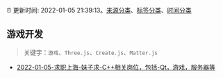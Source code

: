 :alarm_clock: 更新时间: 2022-01-05 21:39:13。[来源分类](../README.md)、[标签分类](../TAGS.md)、[时间分类](../TIMELINE.md)

## 游戏开发


> 关键字：`游戏`、`Three.js`、`Create.js`、`Matter.js`



- [2022-01-05-求职上海-妹子求-C++相关岗位，包括-Qt，游戏，服务器等](https://www.v2ex.com/t/826434) 